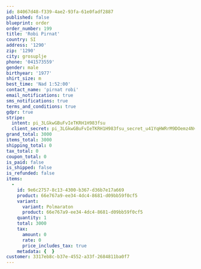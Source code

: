 ```yaml
---
id: 84067d48-f339-4ae2-93fa-61e0fadf2887
published: false
blueprint: order
order_number: 199
title: 'Robi Pirnat'
country: SI
address: '1290'
zip: '1290'
city: grosuplje
phone: '041573559'
gender: male
birthyear: '1977'
shirt_size: m
best_time: 'Nad 1:52:00'
contact_name: 'pirnat robi'
email_notifications: true
sms_notifications: true
terms_and_conditions: true
gdpr: true
stripe:
  intent: pi_3LGkwGBuFvIeTKRH1H983fsu
  client_secret: pi_3LGkwGBuFvIeTKRH1H983fsu_secret_u41YqHWRrM9DOemz4Nvo7FVEX
grand_total: 3000
items_total: 3000
shipping_total: 0
tax_total: 0
coupon_total: 0
is_paid: false
is_shipped: false
is_refunded: false
items:
  -
    id: 9e6c2757-8c13-4300-b367-d36b7e17a669
    product: 66e767a9-ee34-4dc4-8681-d09bb59f0cf5
    variant:
      variant: Polmaraton
      product: 66e767a9-ee34-4dc4-8681-d09bb59f0cf5
    quantity: 1
    total: 3000
    tax:
      amount: 0
      rate: 0
      price_includes_tax: true
    metadata: {  }
customer: 3317eb8c-b37e-4552-a33f-2684811ba0f7
---
```

